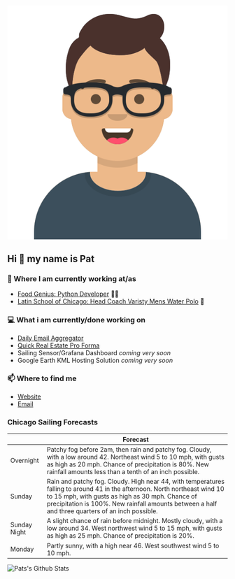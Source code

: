 [![Social banner for p-j-falconer](https://raw.githubusercontent.com/P-J-FALCONER/P-J-FALCONER/master/assets/avataaars.svg)](https://patfalconer.com/)
## Hi :wave: my name is Pat

### 💼 Where I am currently working at/as
- [Food Genius: Python Developer](https://getfoodgenius.com/) 🍔🐍
- [Latin School of Chicago: Head Coach Varisty Mens Water Polo](https://www.latinschool.org/) 🤽


### 💻 What i am currently/done working on
 - [Daily Email Aggregator](https://github.com/P-J-FALCONER/dott_daily_mail)
 - [Quick Real Estate Pro Forma](https://github.com/P-J-FALCONER/henry)
 - Sailing Sensor/Grafana Dashboard *coming very soon*
 - Google Earth KML Hosting Solution *coming very soon*

### 📫 Where to find me
 - [Website](https://patfalconer.com/)
 - [Email](mailto:patrick.j.falconer@gmail.com)


### Chicago Sailing Forecasts
|   | Forecast  |
|---|---|
| Overnight | Patchy fog before 2am, then rain and patchy fog. Cloudy, with a low around 42. Northeast wind 5 to 10 mph, with gusts as high as 20 mph. Chance of precipitation is 80%. New rainfall amounts less than a tenth of an inch possible. |
| Sunday | Rain and patchy fog. Cloudy. High near 44, with temperatures falling to around 41 in the afternoon. North northeast wind 10 to 15 mph, with gusts as high as 30 mph. Chance of precipitation is 100%. New rainfall amounts between a half and three quarters of an inch possible. |
| Sunday Night | A slight chance of rain before midnight. Mostly cloudy, with a low around 34. West northwest wind 5 to 15 mph, with gusts as high as 25 mph. Chance of precipitation is 20%. |
| Monday | Partly sunny, with a high near 46. West southwest wind 5 to 10 mph. |

![Pats's Github Stats](https://github-readme-stats.vercel.app/api?username=p-j-falconer&show_icons=true&theme=radical)
